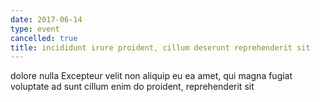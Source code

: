 ```yaml
---
date: 2017-06-14
type: event
cancelled: true
title: incididunt irure proident, cillum deserunt reprehenderit sit
---
```

dolore nulla Excepteur velit non aliquip eu ea amet, qui magna fugiat voluptate ad sunt cillum enim do proident, reprehenderit sit